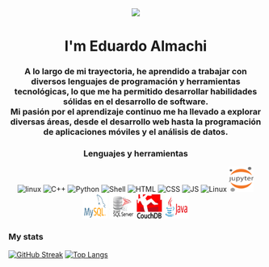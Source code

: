 <div align="center">
  <img src="https://media.giphy.com/media/2IudUHdI075HL02Pkk/giphy.gif" height="200px"></img>
  <h1>I'm Eduardo Almachi</h1>
  <h3>A lo largo de mi trayectoria, he aprendido a trabajar con diversos lenguajes de programación y herramientas tecnológicas, lo que me ha permitido desarrollar habilidades sólidas en el desarrollo de software.
  <br>
  Mi pasión por el aprendizaje continuo me ha llevado a explorar diversas áreas, desde el desarrollo web hasta la programación de aplicaciones móviles y el análisis de datos.</h3>
</div>
<div>

</div>
<div align="center"> <!-- Change to center alignment -->
  
### Lenguajes y herramientas

  <img src="https://camo.githubusercontent.com/fbfcb9e3dc648adc93bef37c718db16c52f617ad055a26de6dc3c21865c3321d/68747470733a2f2f7777772e766563746f726c6f676f2e7a6f6e652f6c6f676f732f6769742d73636d2f6769742d73636d2d69636f6e2e737667" width="50" height="50" title="linux" alt="linux">
  <img src="https://upload.wikimedia.org/wikipedia/commons/thumb/1/18/ISO_C%2B%2B_Logo.svg/306px-ISO_C%2B%2B_Logo.svg.png?20170928190710" width="50" height="50" title="C++" alt="C++">
  <img src="https://upload.wikimedia.org/wikipedia/commons/thumb/0/0a/Python.svg/1200px-Python.svg.png" width="50" height="50" title="Python" alt="Python">
  <img src="https://encrypted-tbn0.gstatic.com/images?q=tbn:ANd9GcT-eQAW43SFADt2Edew9i4MuGgC4vZTRxpsn40eRNoSoF7Pq1VjRb2J1Bds1Z1Kerzzd0s&usqp=CAU" width="50" height="50" title="Shell" alt="Shell">
  <img src="https://encrypted-tbn0.gstatic.com/images?q=tbn:ANd9GcQpngGRjYX1ca7qAADU3K6eGLj7ShQE3L2otdzfryl_Y9Ht2QRoQKYQbsXd36XIxMbYOw0&usqp=CAU" width="50" height="50" title="HTML" alt="HTML">
  <img src="https://encrypted-tbn0.gstatic.com/images?q=tbn:ANd9GcRaAxQmQ8M716AejClkT8HIvw80bHKHnHu-raqJmSsenQ1E-B3mz6m_7kUz7mb-2ug3rQI&usqp=CAU" width="35" height="50" title="CSS" alt="CSS">
  <img src="https://upload.wikimedia.org/wikipedia/commons/6/6a/JavaScript-logo.png" width="50" height="50" title="JS" alt="JS">
  <img src="https://encrypted-tbn0.gstatic.com/images?q=tbn:ANd9GcRbi9aVFq2CV5UxsEhDk4L5Hk_u4nHnSTnsWhnOUNRg4mfdOfWZfJoPGLZL01QvgvIDT8Q&usqp=CAU" width="50" height="50" title="Linux" alt="Linux">
  <img src="img/jupyter.png" width="50" height="50" title="Jupyter" alt="Jupyter">
  <img src="img/mysql.png" width="50" height="50" title="mysql" alt="mysql">
  <img src="img/sqlserver.png" width="50" height="50" title="sql" alt="sql">
  <img src="img/couch.png" width="50" height="50" title="couch" alt="couch">
  <img src="img/java.jpg" width="50" height="50" title="java" alt="java">
</div>

<div class="social-networks" align="center">
<link rel="stylesheet" href="https://use.fontawesome.com/releases/v6.1.1/css/all.css">

<a href="mailto:edu03sebas@gmail.com"><i class="fab fa-google"></i></a>
<a href="archivos/curri.pdf" target="_blank"><i class="far fa-file-pdf"></i></a>
<a href="https://github.com/edusebass" target="_blank"><i class="fab fa-github"></i></a>
<a href="https://wa.me/5930986572316" target="_blank"><i class="fab fa-whatsapp"></i></a>
<a href="https://www.linkedin.com/in/eduardo-almachi-727730238/" target="_blank"><i class="fab fa-linkedin"></i></a>
<a href="https://twitter.com/edusebas2003" target="_blank"><i class="fab fa-twitter-square"></i></a>
<a href="mailto:eduardoalmachi123@hotmail.com" target="_blank"><i class="fas fa-envelope"></i></a>
</div>

### My stats

[![GitHub Streak](http://github-readme-streak-stats.herokuapp.com?user=edusebass&theme=dark)](https://git.io/streak-stats)
[![Top Langs](https://github-readme-stats.vercel.app/api/top-langs/?username=edusebass&layout=compact)](https://github.com/anuraghazra/github-readme-stats)
